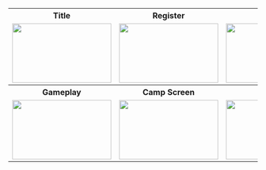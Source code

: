 <table>
    <tbody>
        <tr>	
            <th>Title</th>
            <th>Register</th>
            <th>Select</th></tr>
        <tr>           
            <td><a href="http://i1192.photobucket.com/albums/aa340/Mekire/Cabbages/01-title.png~original"><img src="http://i1192.photobucket.com/albums/aa340/Mekire/Cabbages/01-title.png~original" width="200" height="120"/></a></td>
            <td><a href="http://i1192.photobucket.com/albums/aa340/Mekire/Cabbages/02-register.png~original"><img src="http://i1192.photobucket.com/albums/aa340/Mekire/Cabbages/02-register.png~original" width="200" height="120"/></a></td>
            <td><a href="http://i1192.photobucket.com/albums/aa340/Mekire/Cabbages/03-select.png~original"><img src="http://i1192.photobucket.com/albums/aa340/Mekire/Cabbages/03-select.png~original" width="200" height="120"/></a></td></tr>
        <tr>	
            <th>Gameplay</th>
            <th>Camp Screen</th>
            <th>Death</th></tr>            
        <tr>           
            <td><a href="http://i1192.photobucket.com/albums/aa340/Mekire/Cabbages/04-gameplay.png~original"><img src="http://i1192.photobucket.com/albums/aa340/Mekire/Cabbages/04-gameplay.png~original" width="200" height="120"/></a></td>
            <td><a href="http://i1192.photobucket.com/albums/aa340/Mekire/Cabbages/05-camp.png~original"><img src="http://i1192.photobucket.com/albums/aa340/Mekire/Cabbages/05-camp.png~original" width="200" height="120"/></a></td>
            <td><a href="http://i1192.photobucket.com/albums/aa340/Mekire/Cabbages/06-death.png~original"><img src="http://i1192.photobucket.com/albums/aa340/Mekire/Cabbages/06-death.png~original" width="200" height="120"/></a></td></tr>
    </tbody></table>
<table>  